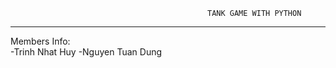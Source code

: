                                                 TANK GAME WITH PYTHON 
___________________________________________________________________________

Members Info:     
-Trinh Nhat Huy
-Nguyen Tuan Dung
